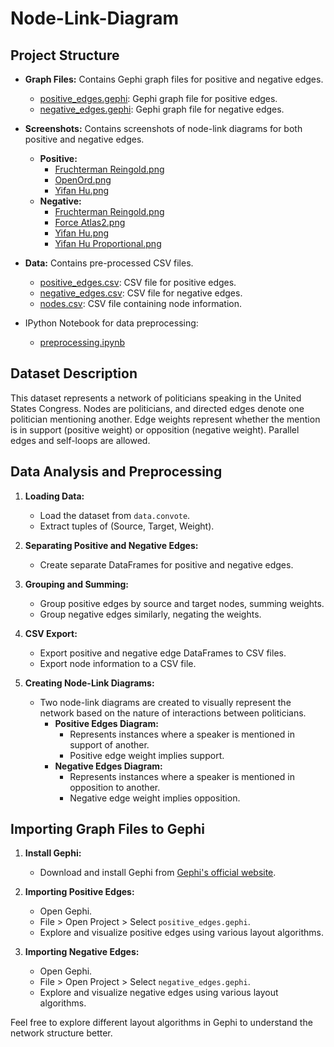# Node-Link-Diagram

## Project Structure

- **Graph Files:** Contains Gephi graph files for positive and negative edges.
  - [positive_edges.gephi](Graph%20Files/positive_edges.gephi): Gephi graph file for positive edges.
  - [negative_edges.gephi](Graph%20Files/negative_edges.gephi): Gephi graph file for negative edges.

- **Screenshots:** Contains screenshots of node-link diagrams for both positive and negative edges.
  - **Positive:**
    - [Fruchterman Reingold.png](Screenshots/Positive/Fruchterman%20Reingold.png)
    - [OpenOrd.png](Screenshots/Positive/OpenOrd.png)
    - [Yifan Hu.png](Screenshots/Positive/Yifan%20Hu.png)
  - **Negative:**
    - [Fruchterman Reingold.png](Screenshots/Negative/Layout1.png)
    - [Force Atlas2.png](Screenshots/Negative/Force%20Atlas2.png)
    - [Yifan Hu.png](Screenshots/Negative/Yifan%20Hu.png)
    - [Yifan Hu Proportional.png](Screenshots/Negative/Yifan%20Hu%20Proportional.png)

- **Data:** Contains pre-processed CSV files.
  - [positive_edges.csv](Data/positive_edges.csv): CSV file for positive edges.
  - [negative_edges.csv](Data/negative_edges.csv): CSV file for negative edges.
  - [nodes.csv](Data/nodes.csv): CSV file containing node information.

- IPython Notebook for data preprocessing:
  - [preprocessing.ipynb](preprocessing.ipynb)

## Dataset Description

This dataset represents a network of politicians speaking in the United States Congress. Nodes are politicians, and directed edges denote one politician mentioning another. Edge weights represent whether the mention is in support (positive weight) or opposition (negative weight). Parallel edges and self-loops are allowed.

## Data Analysis and Preprocessing

1. **Loading Data:**
   - Load the dataset from `data.convote`.
   - Extract tuples of (Source, Target, Weight).

2. **Separating Positive and Negative Edges:**
   - Create separate DataFrames for positive and negative edges.

3. **Grouping and Summing:**
   - Group positive edges by source and target nodes, summing weights.
   - Group negative edges similarly, negating the weights.

4. **CSV Export:**
   - Export positive and negative edge DataFrames to CSV files.
   - Export node information to a CSV file.

5. **Creating Node-Link Diagrams:**
   - Two node-link diagrams are created to visually represent the network based on the nature of interactions between politicians.
     - **Positive Edges Diagram:**
       - Represents instances where a speaker is mentioned in support of another.
       - Positive edge weight implies support.
     - **Negative Edges Diagram:**
       - Represents instances where a speaker is mentioned in opposition to another.
       - Negative edge weight implies opposition.

## Importing Graph Files to Gephi

1. **Install Gephi:**
   - Download and install Gephi from [Gephi's official website](https://gephi.org/).

2. **Importing Positive Edges:**
   - Open Gephi.
   - File > Open Project > Select `positive_edges.gephi`.
   - Explore and visualize positive edges using various layout algorithms.

3. **Importing Negative Edges:**
   - Open Gephi.
   - File > Open Project > Select `negative_edges.gephi`.
   - Explore and visualize negative edges using various layout algorithms.

Feel free to explore different layout algorithms in Gephi to understand the network structure better.

